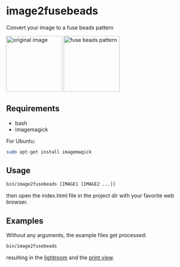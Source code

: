image2fusebeads
===============

Convert your image to a fuse beads pattern

<img alt="original image" src="https://raw.github.com/arnehilmann/image2fusebeads/master/examples/donald.jpg" height=150/>  <img alt="fuse beads pattern" src="http://arnehilmann.github.com/image2fusebeads/out/donald.jpg-6.JPG" height=150/>

Requirements
------------

* bash
* imagemagick

For Ubuntu:
```bash
sudo apt-get install imagemagick
```


Usage
-----

```bash
bin/image2fusebeads [IMAGE1 [IMAGE2 ...]]
```
then open the index.html file in the project dir with your favorite web browser.


Examples
--------

Without any arguments, the example files get processed:

```bash
bin/image2fusebeads 
```
resulting in the [lightroom](http://arnehilmann.github.com/image2fusebeads/)
and the [print view](http://arnehilmann.github.com/image2fusebeads/slides.html?files=out/donald.jpg-6.JPG,out/marilyn.jpg-4.JPG).

